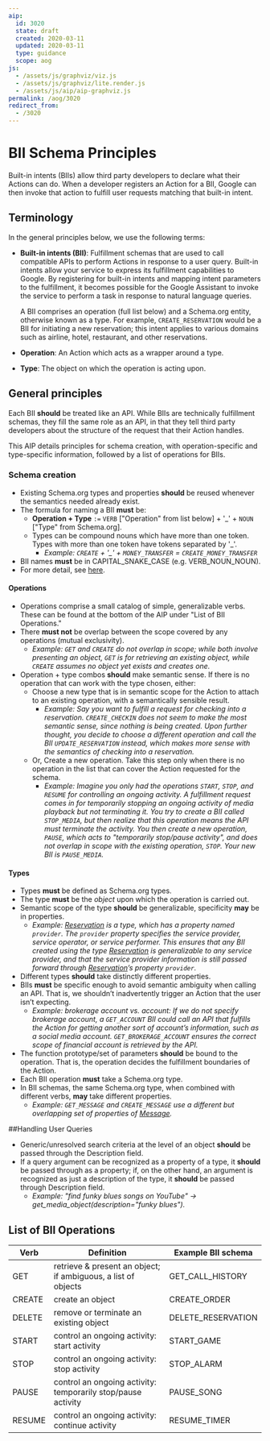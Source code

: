 ```yaml
---
aip:
  id: 3020
  state: draft
  created: 2020-03-11
  updated: 2020-03-11
  type: guidance
  scope: aog
js:
  - /assets/js/graphviz/viz.js
  - /assets/js/graphviz/lite.render.js
  - /assets/js/aip/aip-graphviz.js
permalink: /aog/3020
redirect_from:
  - /3020
---
```


# BII Schema Principles

Built-in intents (BIIs) allow third party developers to declare what their
Actions can do. When a developer registers an Action for a BII, Google can then
invoke that action to fulfill user requests matching that built-in intent.

## Terminology

In the general principles below, we use the following terms:

- **Built-in intents (BII)**: Fulfillment schemas that are used to call
  compatible APIs to perform Actions in response to a user query. Built-in
  intents allow your service to express its fulfillment capabilities to Google.
  By registering for built-in intents and mapping intent parameters to the
  fulfillment, it becomes possible for the Google Assistant to invoke the
  service to perform a task in response to natural language queries.

  A BII comprises an operation (full list below) and a Schema.org entity,
  otherwise known as a type. For example, `CREATE_RESERVATION` would be a BII
  for initiating a new reservation; this intent applies to various domains such
  as airline, hotel, restaurant, and other reservations.

- **Operation**: An Action which acts as a wrapper around a type.
- **Type**: The object on which the operation is acting upon.

## General principles

Each BII **should** be treated like an API. While BIIs are technically
fulfillment schemas, they fill the same role as an API, in that they tell third
party developers about the structure of the request that their Action handles.

This AIP details principles for schema creation, with operation-specific and
type-specific information, followed by a list of operations for BIIs.

### Schema creation

- Existing Schema.org types and properties **should** be reused whenever the
  semantics needed already exist.
- The formula for naming a BII **must** be:
  - **Operation + Type** `:=` `VERB` ["Operation" from list below] + '\_' +
    `NOUN` ["Type" from Schema.org].
  - Types can be compound nouns which have more than one token. Types with more
    than one token have tokens separated by '\_'.
    - _Example: `CREATE` + '\_' + `MONEY_TRANSFER` = `CREATE_MONEY_TRANSFER`_
- BII names **must** be in CAPITAL_SNAKE_CASE (e.g. VERB_NOUN_NOUN).
- For more detail, see [here](https://schema.org/docs/documents.html).

#### Operations

- Operations comprise a small catalog of simple, generalizable verbs. These can
  be found at the bottom of the AIP under "List of BII Operations."
- There **must not** be overlap between the scope covered by any operations
  (mutual exclusivity).
  - _Example: `GET` and `CREATE` do not overlap in scope; while both involve
    presenting an object, `GET` is for retrieving an existing object, while
    `CREATE` assumes no object yet exists and creates one._
- Operation + type combos **should** make semantic sense. If there is no
  operation that can work with the type chosen, either:
  - Choose a new type that is in semantic scope for the Action to attach to an
    existing operation, with a semantically sensible result.
    - _Example: Say you want to fulfill a request for checking into a
      reservation. `CREATE_CHECKIN` does not seem to make the most semantic
      sense, since nothing is being created. Upon further thought, you decide
      to choose a different operation and call the BII `UPDATE_RESERVATION`
      instead, which makes more sense with the semantics of checking into a
      reservation._
  - Or, Create a new operation. Take this step only when there is no operation
    in the list that can cover the Action requested for the schema.
    - _Example: Imagine you only had the operations `START`, `STOP`, and
      `RESUME` for controlling an ongoing activity. A fulfillment request comes
      in for temporarily stopping an ongoing activity of media playback but not
      terminating it. You try to create a BII called `STOP_MEDIA`, but then
      realize that this operation means the API must terminate the activity.
      You then create a new operation, `PAUSE`, which acts to "temporarily
      stop/pause activity", and does not overlap in scope with the existing
      operation, `STOP`. Your new BII is `PAUSE_MEDIA`._

#### Types

- Types **must** be defined as Schema.org types.
- The type **must** be the _object_ upon which the operation is carried out.
- Semantic scope of the type **should** be generalizable, specificity **may**
  be in properties.
  - _Example: [Reservation][] is a type, which has a property named `provider`.
    The `provider` property specifies the service provider, service operator,
    or service performer. This ensures that any BII created using the type
    [Reservation][] is generalizable to any service provider, and that the
    service provider information is still passed forward through
    [Reservation][]’s property `provider`._
- Different types **should** take distinctly different properties.
- BIIs **must** be specific enough to avoid semantic ambiguity when calling an
  API. That is, we shouldn’t inadvertently trigger an Action that the user
  isn’t expecting.
  - _Example: brokerage account vs. account: If we do not specify brokerage
    account, a `GET_ACCOUNT` BII could call an API that fulfills the Action for
    getting another sort of account’s information, such as a social media
    account. `GET_BROKERAGE_ACCOUNT` ensures the correct scope of financial
    account is retrieved by the API._
- The function prototype/set of parameters **should** be bound to the
  operation. That is, the operation decides the fulfillment boundaries of the
  Action.
- Each BII operation **must** take a Schema.org type.
- In BII schemas, the same Schema.org type, when combined with different verbs,
  **may** take different properties.
  - _Example: `GET_MESSAGE` and `CREATE_MESSAGE` use a different but
    overlapping set of properties of [Message][]._

##Handling User Queries

- Generic/unresolved search criteria at the level of an object **should** be
  passed through the Description field.
- If a query argument can be recognized as a property of a type, it **should**
  be passed through as a property; if, on the other hand, an argument is
  recognized as just a description of the type, it **should** be passed through
  Description field.
  - _Example: "find funky blues songs on YouTube" ->
    get_media_object(description="funky blues")._

## List of BII Operations

| Verb   | Definition                                                    | Example BII schema |
| ------ | ------------------------------------------------------------- | ------------------ |
| GET    | retrieve & present an object; if ambiguous, a list of objects | GET_CALL_HISTORY   |
| CREATE | create an object                                              | CREATE_ORDER       |
| DELETE | remove or terminate an existing object                        | DELETE_RESERVATION |
| START  | control an ongoing activity: start activity                   | START_GAME         |
| STOP   | control an ongoing activity: stop activity                    | STOP_ALARM         |
| PAUSE  | control an ongoing activity: temporarily stop/pause activity  | PAUSE_SONG         |
| RESUME | control an ongoing activity: continue activity                | RESUME_TIMER       |

<!-- prettier-ignore-start -->
[message]: http://schema.org/Message
[reservation]: http://schema.org/Reservation
<!-- prettier-ignore-end -->
